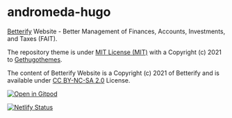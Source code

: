 # andromeda-hugo
[Betterify](https://www.betterify.in/) Website - Better Management of Finances, Accounts, Investments, and Taxes (FAIT).

The repository theme is under [MIT License (MIT)](https://github.com/git/git-scm.com/blob/main/MIT-LICENSE.txt) with a Copyright (c) 2021 to [Gethugothemes](https://github.com/gethugothemes).

The content of Betterify Website is a Copyright (c) 2021 of Betterify and is available under [CC BY-NC-SA 2.0](https://creativecommons.org/licenses/by-nc-sa/2.0/) License.

[![Open in Gitpod](https://gitpod.io/button/open-in-gitpod.svg)](https://gitpod.io/#https://github.com/betterify-in/andromeda-hugo)

[![Netlify Status](https://api.netlify.com/api/v1/badges/b02ceece-7a1b-42e8-8f59-2f8c5b4b2e45/deploy-status)](https://app.netlify.com/sites/betterify/deploys)
